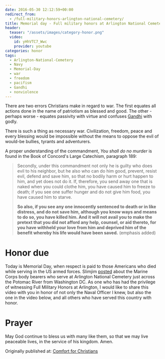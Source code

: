 ```yaml
---
date: 2016-05-30 12:12:59+00:00
redirect_from:
  - /full-military-honors-arlington-national-cemetery/
title: Memorial day - Full military honors at Arlington National Cemetery
header:
  teaser: "/assets/images/category-honor.png"
  video:
    id: yHhVTC7_Wwc
    provider: youtube
categories: honor
tags: 
  - Arlington-National-Cemetery
  - Navy
  - Memorial-Day
  - war
  - freedom
  - pacifism
  - Gandhi
  - nonviolence 
---
```



There are two errors Christians make in regard to war.  The first equates all actions done in the name of patriotism as blessed and good.  The other - perhaps worse - equates passivity with virtue and confuses [Gandhi](/biblical-orthodoxy/jesus-hermeneutic/) with godly.  

There is such a thing as necessary war.  Civilization, freedom, peace and every blessing would be impossible without the means to oppose the evil of would-be bullies, tyrants and adventurers.

A proper understanding of the commandment, _You shall do no murder_ is found in the Book of Concord's Large Catechism, paragraph 189:

<blockquote>Secondly, under this commandment not only he is guilty who does evil to his neighbor, but he also who can do him good, prevent, resist evil, defend and save him, so that no bodily harm or hurt happen to him, and yet does not do it. If, therefore, you send away one that is naked when you could clothe him, you have caused him to freeze to death; if you see one suffer hunger and do not give him food, you have caused him to starve. 

**So also, if you see any one innocently sentenced to death or in like distress, and do not save him, although you know ways and means to do so, you have killed him. And it will not avail you to make the pretext that you did not afford any help, counsel, or aid thereto, for you have withheld your love from him and deprived him of the benefit whereby his life would have been saved.** (emphasis added) </blockquote>





# Honor due





Today is Memorial Day, when respect is paid to those Americans who died while serving in the US armed forces.  Slimjim [posted](https://veritasdomain.wordpress.com/2016/05/30/memorial-day-and-marine-corps-body-bearers-the-last-to-let-you-down/) about the Marine Corps body bearers who serve at Arlington National Cemetery just across the Potomac River from Washington DC.  As one who has had the privilege of witnessing Full Military Honors at Arlington, I would like to share this video with you in honor of not only the Naval Officer I knew, but also the one in the video below, and all others who have served this country with honor.

# Prayer

May God continue to bless us with many like them, so that we may live peaceable lives, in the service of his kingdom.  Amen.


<div>Originally published at: <a href='http://www.alecsatin.com/'>Comfort for Christians</a></div>
